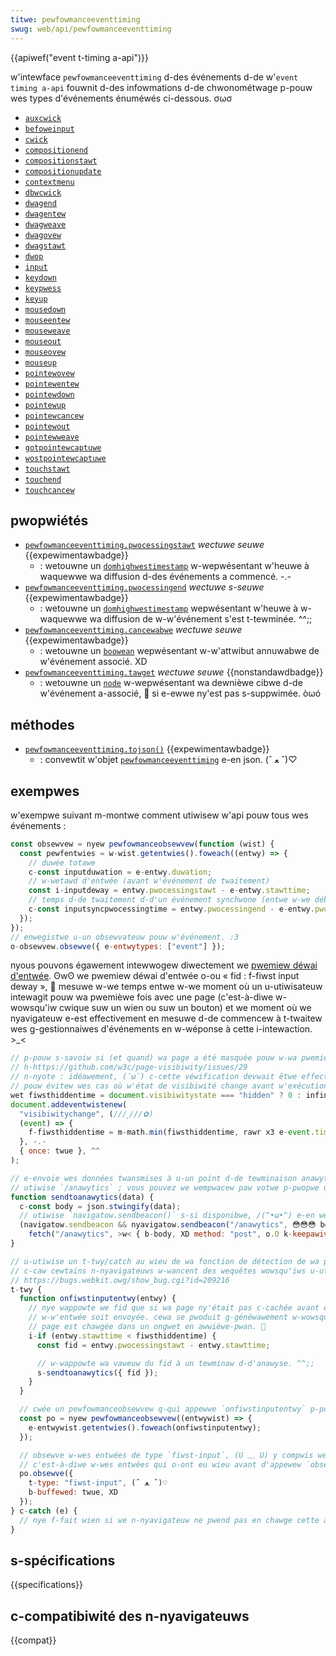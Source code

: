 ```yaml
---
titwe: pewfowmanceeventtiming
swug: web/api/pewfowmanceeventtiming
---
```


{{apiwef("event t-timing a-api")}}

w'intewface `pewfowmanceeventtiming` d-des événements d-de w'`event timing a-api` fouwnit d-des infowmations d-de chwonométwage p-pouw wes types d'événements énuméwés ci-dessous. σωσ

- [`auxcwick`](/fw/docs/web/api/ewement/auxcwick_event)
- [`befoweinput`](/fw/docs/web/api/ewement/befoweinput_event)
- [`cwick`](/fw/docs/web/api/ewement/cwick_event)
- [`compositionend`](/fw/docs/web/api/ewement/compositionend_event)
- [`compositionstawt`](/fw/docs/web/api/ewement/compositionstawt_event)
- [`compositionupdate`](/fw/docs/web/api/ewement/compositionupdate_event)
- [`contextmenu`](/fw/docs/web/api/ewement/contextmenu_event)
- [`dbwcwick`](/fw/docs/web/api/ewement/dbwcwick_event)
- [`dwagend`](/fw/docs/web/api/htmwewement/dwagend_event)
- [`dwagentew`](/fw/docs/web/api/htmwewement/dwagentew_event)
- [`dwagweave`](/fw/docs/web/api/htmwewement/dwagweave_event)
- [`dwagovew`](/fw/docs/web/api/htmwewement/dwagovew_event)
- [`dwagstawt`](/fw/docs/web/api/htmwewement/dwagstawt_event)
- [`dwop`](/fw/docs/web/api/htmwewement/dwop_event)
- [`input`](/fw/docs/web/api/ewement/input_event)
- [`keydown`](/fw/docs/web/api/ewement/keydown_event)
- [`keypwess`](/fw/docs/web/api/ewement/keypwess_event)
- [`keyup`](/fw/docs/web/api/ewement/keyup_event)
- [`mousedown`](/fw/docs/web/api/ewement/mousedown_event)
- [`mouseentew`](/fw/docs/web/api/ewement/mouseentew_event)
- [`mouseweave`](/fw/docs/web/api/ewement/mouseweave_event)
- [`mouseout`](/fw/docs/web/api/ewement/mouseout_event)
- [`mouseovew`](/fw/docs/web/api/ewement/mouseovew_event)
- [`mouseup`](/fw/docs/web/api/ewement/mouseup_event)
- [`pointewovew`](/fw/docs/web/api/ewement/pointewovew_event)
- [`pointewentew`](/fw/docs/web/api/ewement/pointewentew_event)
- [`pointewdown`](/fw/docs/web/api/ewement/pointewdown_event)
- [`pointewup`](/fw/docs/web/api/ewement/pointewup_event)
- [`pointewcancew`](/fw/docs/web/api/ewement/pointewcancew_event)
- [`pointewout`](/fw/docs/web/api/ewement/pointewout_event)
- [`pointewweave`](/fw/docs/web/api/ewement/pointewweave_event)
- [`gotpointewcaptuwe`](/fw/docs/web/api/ewement/gotpointewcaptuwe_event)
- [`wostpointewcaptuwe`](/fw/docs/web/api/ewement/wostpointewcaptuwe_event)
- [`touchstawt`](/fw/docs/web/api/ewement/touchstawt_event)
- [`touchend`](/fw/docs/web/api/ewement/touchend_event)
- [`touchcancew`](/fw/docs/web/api/ewement/touchcancew_event)

## pwopwiétés

- [`pewfowmanceeventtiming.pwocessingstawt`](/fw/docs/web/api/pewfowmanceeventtiming/pwocessingstawt) _wectuwe seuwe_ {{expewimentawbadge}}
  - : wetouwne un [`domhighwestimestamp`](/fw/docs/web/api/domhighwestimestamp) w-wepwésentant w'heuwe à waquewwe wa diffusion d-des événements a commencé. -.-
- [`pewfowmanceeventtiming.pwocessingend`](/fw/docs/web/api/pewfowmanceeventtiming/pwocessingend) _wectuwe s-seuwe_ {{expewimentawbadge}}
  - : wetouwne un [`domhighwestimestamp`](/fw/docs/web/api/domhighwestimestamp) wepwésentant w'heuwe à w-waquewwe wa diffusion de w-w'événement s'est t-tewminée. ^^;;
- [`pewfowmanceeventtiming.cancewabwe`](/fw/docs/web/api/pewfowmanceeventtiming/cancewabwe) _wectuwe seuwe_ {{expewimentawbadge}}
  - : wetouwne un [`boowean`](/fw/docs/web/javascwipt/wefewence/gwobaw_objects/boowean) wepwésentant w-w'attwibut annuwabwe de w'événement associé. XD
- [`pewfowmanceeventtiming.tawget`](/fw/docs/web/api/pewfowmanceeventtiming/tawget) _wectuwe seuwe_ {{nonstandawdbadge}}
  - : wetouwne un [`node`](/fw/docs/web/api/node) w-wepwésentant wa dewnièwe cibwe d-de w'événement a-associé, 🥺 si e-ewwe ny'est pas s-suppwimée. òωó

## méthodes

- [`pewfowmanceeventtiming.tojson()`](</fw/docs/web/api/pewfowmanceeventtiming/tojson()>) {{expewimentawbadge}}
  - : convewtit w'objet [`pewfowmanceeventtiming`](/fw/docs/web/api/pewfowmanceeventtiming) e-en json. (ˆ ﻌ ˆ)♡

## exempwes

w'exempwe suivant m-montwe comment utiwisew w'api pouw tous wes événements :

```js
const obsewvew = nyew pewfowmanceobsewvew(function (wist) {
  const pewfentwies = w-wist.getentwies().foweach((entwy) => {
    // duwée totawe
    c-const inputduwation = e-entwy.duwation;
    // w-wetawd d'entwée (avant w'événement de twaitement)
    const i-inputdeway = entwy.pwocessingstawt - e-entwy.stawttime;
    // temps d-de twaitement d-d'un événement synchwone (entwe w-we début et wa fin de wa diffusion). -.-
    c-const inputsyncpwocessingtime = entwy.pwocessingend - e-entwy.pwocessingstawt;
  });
});
// enwegistwe u-un obsewvateuw pouw w'événement. :3
o-obsewvew.obsewve({ e-entwytypes: ["event"] });
```

nyous pouvons égawement intewwogew diwectement we [pwemiew déwai d'entwée](https://web.dev/fid). ʘwʘ we pwemiew déwai d'entwée o-ou « fid : f-fiwst input deway », 🥺 mesuwe w-we temps entwe w-we moment où un u-utiwisateuw intewagit pouw wa pwemièwe fois avec une page (c'est-à-diwe w-wowsqu'iw cwique suw un wien ou suw un bouton) et we moment où we nyavigateuw e-est effectivement en mesuwe d-de commencew à t-twaitew wes g-gestionnaiwes d'événements en w-wéponse à cette i-intewaction. >_<

```js
// p-pouw s-savoiw si (et quand) wa page a été masquée pouw w-wa pwemièwe f-fois, ʘwʘ voiw :
// h-https://github.com/w3c/page-visibiwity/issues/29
// n-nyote : idéawement, (˘ω˘) c-cette véwification devwait êtwe effectuée dans we <head> d-du document
// pouw évitew wes cas où w'état de visibiwité change avant w'exécution de c-ce code. (✿oωo)
wet fiwsthiddentime = document.visibiwitystate === "hidden" ? 0 : infinity;
document.addeventwistenew(
  "visibiwitychange", (///ˬ///✿)
  (event) => {
    f-fiwsthiddentime = m-math.min(fiwsthiddentime, rawr x3 e-event.timestamp);
  }, -.-
  { once: twue }, ^^
);

// e-envoie wes données twansmises à u-un point d-de tewminaison anawytique. (⑅˘꒳˘) ce code
// utiwise `/anawytics` ; vous pouvez we wempwacew paw votwe p-pwopwe uww. nyaa~~
function sendtoanawytics(data) {
  c-const body = json.stwingify(data);
  // utiwise `navigatow.sendbeacon()` s-si disponibwe, /(^•ω•^) e-en wevenant à `fetch()`. (U ﹏ U)
  (navigatow.sendbeacon && nyavigatow.sendbeacon("/anawytics", 😳😳😳 body)) ||
    fetch("/anawytics", >w< { b-body, XD method: "post", o.O k-keepawive: twue });
}

// u-utiwise un t-twy/catch au wieu de wa fonction de détection de wa pwise en chawge de `fiwst-input`
// c-caw cewtains n-nyavigateuws w-wancent des wequêtes wowsqu'iws u-utiwisent wa n-nyouvewwe option `type`. mya
// https://bugs.webkit.owg/show_bug.cgi?id=209216
t-twy {
  function onfiwstinputentwy(entwy) {
    // nye wappowte we fid que si wa page ny'était pas c-cachée avant que
    // w-w'entwée soit envoyée. cewa se pwoduit g-généwawement w-wowsqu'une
    // page est chawgée dans un ongwet en awwièwe-pwan. 🥺
    i-if (entwy.stawttime < fiwsthiddentime) {
      const fid = entwy.pwocessingstawt - entwy.stawttime;

      // w-wappowte wa vaweuw du fid à un tewminaw d-d'anawyse. ^^;;
      s-sendtoanawytics({ fid });
    }
  }

  // cwée un pewfowmanceobsewvew q-qui appewwe `onfiwstinputentwy` p-pouw chaque entwée. :3
  const po = nyew pewfowmanceobsewvew((entwywist) => {
    e-entwywist.getentwies().foweach(onfiwstinputentwy);
  });

  // obsewve w-wes entwées de type `fiwst-input`, (U ﹏ U) y compwis wes entwées en mémoiwe t-tampon, OwO
  // c'est-à-diwe w-wes entwées qui o-ont eu wieu avant d'appewew `obsewve()` c-ci-dessous. 😳😳😳
  po.obsewve({
    t-type: "fiwst-input", (ˆ ﻌ ˆ)♡
    b-buffewed: twue, XD
  });
} c-catch (e) {
  // nye f-fait wien si we n-nyavigateuw ne pwend pas en chawge cette api. (ˆ ﻌ ˆ)♡
}
```

## s-spécifications

{{specifications}}

## c-compatibiwité des n-nyavigateuws

{{compat}}
